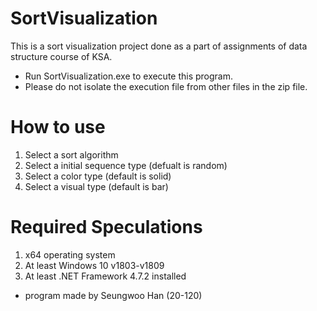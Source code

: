 # SortVisualization

This is a sort visualization project done as a part of assignments of data structure course of KSA.

* Run SortVisualization.exe to execute this program.
* Please do not isolate the execution file from other files in the zip file.

# How to use
1. Select a sort algorithm
2. Select a initial sequence type (defualt is random)
3. Select a color type (default is solid)
4. Select a visual type (default is bar)

# Required Speculations
1. x64 operating system
2. At least Windows 10 v1803-v1809
3. At least .NET Framework 4.7.2 installed

- program made by Seungwoo Han (20-120)
